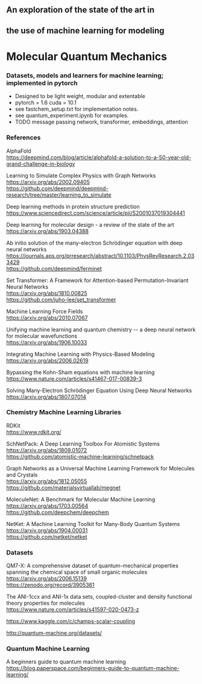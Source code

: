 ## An exploration of the state of the art in
## the use of machine learning for modeling
# Molecular Quantum Mechanics  

### Datasets, models and learners for machine learning; implemented in pytorch 
* Designed to be light weight, modular and extentable
* pytorch = 1.6 cuda = 10.1
* see fastchem_setup.txt for implementation notes.
* see quantum_experiment.ipynb for examples.
* TODO message passing network, transformer, embeddings, attention

### References 

AlphaFold  
https://deepmind.com/blog/article/alphafold-a-solution-to-a-50-year-old-grand-challenge-in-biology

Learning to Simulate Complex Physics with Graph Networks  
https://arxiv.org/abs/2002.09405  
https://github.com/deepmind/deepmind-research/tree/master/learning_to_simulate

Deep learning methods in protein structure prediction  
https://www.sciencedirect.com/science/article/pii/S2001037019304441

Deep learning for molecular design - a review of the state of the art  
https://arxiv.org/abs/1903.04388

Ab initio solution of the many-electron Schrödinger equation with deep neural networks  
https://journals.aps.org/prresearch/abstract/10.1103/PhysRevResearch.2.033429  
https://github.com/deepmind/ferminet

Set Transformer: A Framework for Attention-based Permutation-Invariant Neural Networks  
https://arxiv.org/abs/1810.00825  
https://github.com/juho-lee/set_transformer

Machine Learning Force Fields  
https://arxiv.org/abs/2010.07067

Unifying machine learning and quantum chemistry -- a deep neural network for molecular wavefunctions  
https://arxiv.org/abs/1906.10033

Integrating Machine Learning with Physics-Based Modeling  
https://arxiv.org/abs/2006.02619

Bypassing the Kohn-Sham equations with machine learning  
https://www.nature.com/articles/s41467-017-00839-3

Solving Many-Electron Schrödinger Equation Using Deep Neural Networks  
https://arxiv.org/abs/1807.07014

### Chemistry Machine Learning Libraries 

RDKit  
https://www.rdkit.org/

SchNetPack: A Deep Learning Toolbox For Atomistic Systems  
https://arxiv.org/abs/1809.01072  
https://github.com/atomistic-machine-learning/schnetpack

Graph Networks as a Universal Machine Learning Framework for Molecules and Crystals  
https://arxiv.org/abs/1812.05055  
https://github.com/materialsvirtuallab/megnet

MoleculeNet: A Benchmark for Molecular Machine Learning  
https://arxiv.org/abs/1703.00564  
https://github.com/deepchem/deepchem

NetKet: A Machine Learning Toolkit for Many-Body Quantum Systems  
https://arxiv.org/abs/1904.00031  
https://github.com/netket/netket

### Datasets 

QM7-X: A comprehensive dataset of quantum-mechanical properties spanning the chemical space of small organic molecules  
https://arxiv.org/abs/2006.15139  
https://zenodo.org/record/3905361

The ANI-1ccx and ANI-1x data sets, coupled-cluster and density functional theory properties for molecules  
https://www.nature.com/articles/s41597-020-0473-z

https://www.kaggle.com/c/champs-scalar-coupling 

http://quantum-machine.org/datasets/ 

### Quantum Machine Learning 

A beginners guide to quantum machine learning  
https://blog.paperspace.com/beginners-guide-to-quantum-machine-learning/


